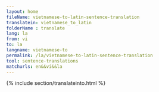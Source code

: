 ```yaml
---
layout: home
fileName: vietnamese-to-latin-sentence-translation
translatein: vietnamese_to_latin
folderName : translate
lang: la
from: vi
to: la
langname: vietnamese-to
permalink: /la/vietnamese-to-latin-sentence-translation
tool: sentence-translations
matchurls: en&&vi&&la
---
```

{% include section/translateinto.html %}
